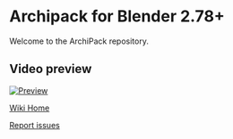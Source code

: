 # Archipack for Blender 2.78+

Welcome to the ArchiPack repository.

## Video preview
[![Preview](https://img.youtube.com/vi/VtRJFbxFuFw/0.jpg)](https://www.youtube.com/watch?v=VtRJFbxFuFw)


[Wiki Home](https://github.com/s-leger/archipack/wiki)   
 

[Report issues](https://github.com/s-leger/archipack/issues)  
